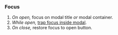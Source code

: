 ### Focus

1. _On open,_ focus on modal title _or_ modal container.
2. _While open,_ [trap focus inside modal](https://www.w3.org/TR/2017/NOTE-wai-aria-practices-1.1-20171214/examples/dialog-modal/js/dialog.js).
3. _On close,_ restore focus to open button.
